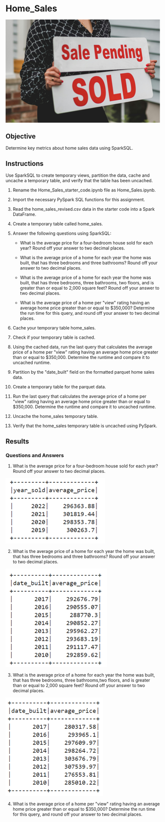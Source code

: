 # Home_Sales

![sale_pending](https://github.com/kgregart/Home_Sales/blob/main/Images/sale_pending.jpg)

## Objective

Determine key metrics about home sales data using SparkSQL.

## Instructions

Use SparkSQL to create temporary views, partition the data, cache and uncache a temporary table, and verify that the table has been uncached.  

1. Rename the Home_Sales_starter_code.ipynb file as Home_Sales.ipynb.

2. Import the necessary PySpark SQL functions for this assignment.

3. Read the home_sales_revised.csv data in the starter code into a Spark DataFrame.

4. Create a temporary table called home_sales.

5. Answer the following questions using SparkSQL:

    - What is the average price for a four-bedroom house sold for each year? Round off your answer to two decimal places.

    - What is the average price of a home for each year the home was built, that has three bedrooms and three bathrooms?       Round off your answer to two decimal places.

    - What is the average price of a home for each year the home was built, that has three bedrooms, three bathrooms,          two floors, and is greater than or equal to 2,000 square feet? Round off your answer to two decimal places.

    - What is the average price of a home per "view" rating having an average home price greater than or equal to              $350,000? Determine the run time for this query, and round off your answer to two decimal places.

6. Cache your temporary table home_sales.

7. Check if your temporary table is cached.

8. Using the cached data, run the last query that calculates the average price of a home per "view" rating having an average home price greater than or equal to $350,000. Determine the runtime and compare it to uncached runtime.

9. Partition by the "date_built" field on the formatted parquet home sales data.

10. Create a temporary table for the parquet data.

11. Run the last query that calculates the average price of a home per "view" rating having an average home price greater than or equal to $350,000. Determine the runtime and compare it to uncached runtime.

12. Uncache the home_sales temporary table.

13. Verify that the home_sales temporary table is uncached using PySpark.

## Results

### Questions and Answers

1. What is the average price for a four-bedroom house sold for each year? Round off your answer to two decimal places.

![Q1](https://github.com/kgregart/Home_Sales/blob/main/Images/4_bedroom.png)


2. What is the average price of a home for each year the home was built, that has three bedrooms and three bathrooms? Round off your answer to two decimal places.

![Q2](https://github.com/kgregart/Home_Sales/blob/main/Images/3_bed_3_bath.png)


3. What is the average price of a home for each year the home was built, that has three bedrooms, three bathrooms,two floors, and is greater than or equal to 2,000 square feet? Round off your answer to two decimal places.

![Q3](https://github.com/kgregart/Home_Sales/blob/main/Images/2000sqft.png)

4. What is the average price of a home per "view" rating having an average home price greater than or equal to $350,000? Determine the run time for this query, and round off your answer to two decimal places.


